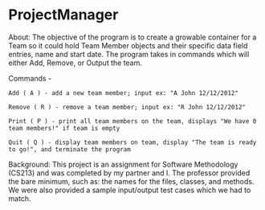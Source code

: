 # ProjectManager

About: The objective of the program is to create a growable container for a Team so it could hold Team Member objects and their specific data field entries, name and start date. The program takes in commands which will either Add, Remove, or Output the team.

  Commands - 
  
    Add ( A ) - add a new team member; input ex: "A John 12/12/2012"
  
    Remove ( R ) - remove a team member; input ex: "R John 12/12/2012"
  
    Print ( P ) - print all team members on the team, displays "We have 0 team members!" if team is empty
  
    Quit ( Q ) - display team members on team, display "The team is ready to go!", and terminate the program 
  

Background: This project is an assignment for Software Methodology (CS213) and was completed by my partner and I. The professor provided the bare minimum, such as: the names for the files, classes, and methods. We were also provided a sample input/output test cases which we had to match. 

